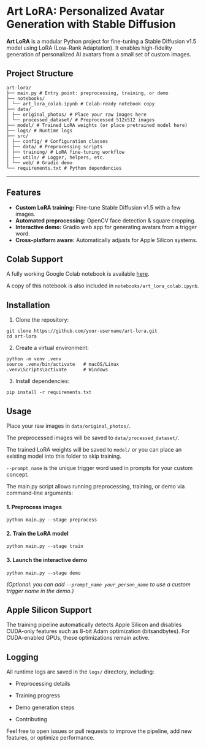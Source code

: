 # Art LoRA: Personalized Avatar Generation with Stable Diffusion

**Art LoRA** is a modular Python project for fine-tuning a Stable Diffusion v1.5 model using LoRA (Low-Rank Adaptation). It enables high-fidelity generation of personalized AI avatars from a small set of custom images.



## Project Structure

```
art-lora/
├── main.py # Entry point: preprocessing, training, or demo
├── notebooks/
│ └── art_lora_colab.ipynb # Colab-ready notebook copy
├── data/
│ ├── original_photos/ # Place your raw images here
│ └── processed_dataset/ # Preprocessed 512x512 images
├── model/ # Trained LoRA weights (or place pretrained model here)
├── logs/ # Runtime logs
├── src/
│ ├── config/ # Configuration classes
│ ├── data/ # Preprocessing scripts
│ ├── training/ # LoRA fine-tuning workflow
│ ├── utils/ # Logger, helpers, etc.
│ └── web/ # Gradio demo
└── requirements.txt # Python dependencies
```

---

## Features

- **Custom LoRA training:** Fine-tune Stable Diffusion v1.5 with a few images.
- **Automated preprocessing:** OpenCV face detection & square cropping.
- **Interactive demo:** Gradio web app for generating avatars from a trigger word.
- **Cross-platform aware:** Automatically adjusts for Apple Silicon systems.


## Colab Support

A fully working Google Colab notebook is available [here](https://colab.research.google.com/drive/1DdEjOhAQDVlQwS6f37KUtHMEhdHiqHSL?usp=sharing).

A copy of this notebook is also included in `notebooks/art_lora_colab.ipynb`.


## Installation

1. Clone the repository:

```
git clone https://github.com/your-username/art-lora.git
cd art-lora
```

2. Create a virtual environment:

```
python -m venv .venv
source .venv/bin/activate   # macOS/Linux
.venv\Scripts\activate      # Windows
```

3. Install dependencies:

```
pip install -r requirements.txt
```

## Usage

Place your raw images in `data/original_photos/`.

The preprocessed images will be saved to `data/processed_dataset/`.

The trained LoRA weights will be saved to `model/` or you can place an existing model into this folder to skip training.

`--prompt_name` is the unique trigger word used in prompts for your custom concept.

The main.py script allows running preprocessing, training, or demo via command-line arguments:

#### 1. Preprocess images
```
python main.py --stage preprocess
```
#### 2. Train the LoRA model
```
python main.py --stage train
```
#### 3. Launch the interactive demo
```
python main.py --stage demo
```
*(Optional: you can add `--prompt_name your_person_name` to use a custom trigger name in the demo.)*

## Apple Silicon Support

The training pipeline automatically detects Apple Silicon and disables CUDA-only features such as 8-bit Adam optimization (bitsandbytes). For CUDA-enabled GPUs, these optimizations remain active.

## Logging

All runtime logs are saved in the `logs/` directory, including:

- Preprocessing details

- Training progress

- Demo generation steps

- Contributing

Feel free to open issues or pull requests to improve the pipeline, add new features, or optimize performance.

